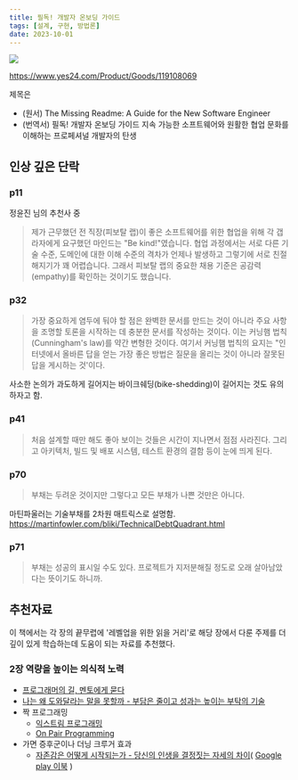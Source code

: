```yaml
---
title: 필독! 개발자 온보딩 가이드
tags: [설계, 구현, 방법론]
date: 2023-10-01
---
```


![](https://image.yes24.com/goods/119108069/XL)

https://www.yes24.com/Product/Goods/119108069

제목은

- (원서) The Missing Readme: A Guide for the New Software Engineer
- (번역서) 필독! 개발자 온보딩 가이드 지속 가능한 소프트웨어와 원활한 협업 문화를 이해하는 프로페셔널 개발자의 탄생

## 인상 깊은 단락

### p11
정윤진 님의 추천사 중

> 제가 근무했던 전 직장(피보탈 랩)이 좋은 소프트웨어를 위한 협업을 위해 각 갭라자에게 요구했던 마인드는 "Be kind!"였습니다. 협업 과정에서는 서로 다른 기술 수준, 도메인에 대한 이해 수준의 격차가 언제나 발생하고 그렇기에 서로 친절해지기가 꽤 어렵습니다. 그래서 피보탈 랩의 중요한 채용 기준은 공감력(empathy)를 확인하는 것이기도 했습니다.


### p32
> 가장 중요하게 염두에 둬야 할 점은 완벽한 문서를 만드는 것이 아니라 주요 사항을 조명할 토론을 시작하는 데 충분한 문서를 작성하는 것이다. 이는 커닝햄 법칙(Cunningham's law)를 약간 변형한 것이다. 여기서 커닝햄 법칙의 요지는 "인터넷에서 올바른 답을 얻는 가장 좋은 방법은 질문을 올리는 것이 아니라 잘못된 답을 게시하는 것'이다.

사소한 논의가 과도하게 길어지는 바이크쉐딩(bike-shedding)이 길어지는 것도 유의하자고 함.

### p41
> 처음 설계할 때만 해도 좋아 보이는 것들은 시간이 지나면서 점점 사라진다. 그리고 아키텍처, 빌드 및 배포 시스템, 테스트 환경의 결함 등이 눈에 띄게 된다.

### p70

> 부채는 두려운 것이지만 그렇다고 모든 부채가 나쁜 것만은 아니다.

마틴파울러는 기술부채를 2차원 매트릭스로 설명함. https://martinfowler.com/bliki/TechnicalDebtQuadrant.html

### p71
> 부채는 성공의 표시일 수도 있다. 프로젝트가 지저분해질 정도로 오래 살아남았다는 뜻이기도 하니까.

## 추천자료
이 책에서는 각 장의 끝무렵에 '레벨업을 위한 읽을 거리'로 해당 장에서 다룬 주제를 더 깊이 있게 학습하는데 도움이 되는 자료를 추천했다.

### 2장 역량을 높이는 의식적 노력
- [프로그래머의 길, 멘토에게 묻다](https://www.yes24.com/Product/Goods/4045732)
- [나는 왜 도와달라는 말을 못할까 - 부담은 줄이고 성과는 높이는 부탁의 기술](https://www.yes24.com/Product/Goods/95735260)
- 짝 프로그래밍
    - [익스트림 프로그래밍](https://www.yes24.com/Product/Goods/2126201)
    - [On Pair Programming](https://martinfowler.com/articles/on-pair-programming.html)
- 가면 증후군이나 더닝 크루거 효과
    - [자존감은 어떻게 시작되는가 - 당신의 인생을 결정짓는 자세의 차이](https://www.yes24.com/Product/Goods/36962337)( [Google play 이북](https://play.google.com/store/books/details/%EC%97%90%EC%9D%B4%EB%AF%B8_%EC%BB%A4%EB%94%94_%EC%9E%90%EC%A1%B4%EA%B0%90%EC%9D%80_%EC%96%B4%EB%96%BB%EA%B2%8C_%EC%8B%9C%EC%9E%91%EB%90%98%EB%8A%94%EA%B0%80?id=IFcxDwAAQBAJ) )
